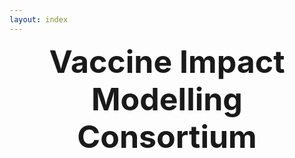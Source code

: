 ```yaml
---
layout: index     
---
```


<div style="font-size:50px; text-align:center; font-weight:bold">Vaccine Impact Modelling Consortium</div>
